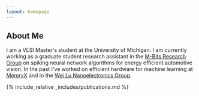 ```yaml
---
layout: homepage
---
```


## About Me

I am a VLSI Master's student at the University of Michigan. I am currently working as a graduate student research assistant in the 
<a href="https://web.eecs.umich.edu/~reetudas/researchgroup.html" target="_blank">M-Bits Research Group</a> on spiking neural network
algorithms for energy efficient automotive vision. In the past I've worked on efficient hardware for machine learning at <a href="memryx.com">MemryX</a> and in the <a href="https://lugroup.engin.umich.edu" target="_blank">Wei Lu Nanoelectronics Group</a>.

<!---
## Research Interests

- **Computer Vision:** image recognition, image generation, video captioning
- **Machine Learning:** meta-learning, incremental learning, transfer learning

## News

- **[Feb. 2020]** Our paper about incremental learning is accepted to CVPR 2020.
- **[Feb. 2020]** We will host the ACM Multimedia Asia 2020 conference in Singapore!
- **[Sept. 2019]** Our paper about few-shot learning is accepted to NeurIPS 2019.
- **[Mar. 2019]** Our paper about few-shot learning is accepted to CVPR 2019.

{% include_relative _includes/publications.md %}

{% include_relative _includes/services.md %}
-->

{% include_relative _includes/publications.md %}
